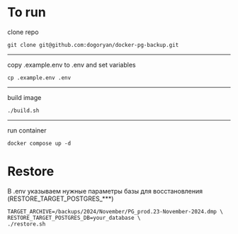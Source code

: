 # To run 

clone repo
```
git clone git@github.com:dogoryan/docker-pg-backup.git
```
--- 
copy .example.env to .env and set variables
```
cp .example.env .env
```
--- 
build image
```
./build.sh
```
---
run container
```
docker compose up -d
``` 

# Restore

В .env указываем нужные параметры базы для восстановления (RESTORE_TARGET_POSTGRES_***)


```
TARGET_ARCHIVE=/backups/2024/November/PG_prod.23-November-2024.dmp \
RESTORE_TARGET_POSTGRES_DB=your_database \
./restore.sh
```